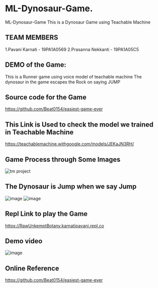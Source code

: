 # ML-Dynosaur-Game.
ML-Dynosaur-Game
This is a Dynosaur Game using Teachable Machine

## TEAM MEMBERS
1.Pavani Karnati - 19PA1A0569
2.Prasanna Nekkanti - 19PA1A05C5

## DEMO of the Game:
This is a Runner game using voice model of teachable machine
The dynosaur in the game escapes the Rock on saying JUMP

## Source code for the Game
https://github.com/Beat0154/easiest-game-ever         

## This Link is Used to check the model we trained in Teachable Machine
https://teachablemachine.withgoogle.com/models/JEKaJN3RH/


## Game Process through Some Images

![tm project](https://user-images.githubusercontent.com/60594889/156919004-a28fe673-1f25-4a2a-8fd0-f575bfd0225e.png)
## The Dynosaur is Jump when we say Jump
![image](https://user-images.githubusercontent.com/60594889/156922184-740a82af-2abb-4dee-8217-d299a6a1cc22.png)
![image](https://user-images.githubusercontent.com/60594889/156922193-88d1f24a-9723-47a0-b4e7-688e1a37c3c6.png)


## Repl Link to play the Game
https://RawUnkemptBotany.karnatipavani.repl.co

## Demo video
![image](https://user-images.githubusercontent.com/60594889/156922228-6cb25737-8fd9-4940-9a3c-d21a68b8a6a6.png)


## Online Reference
https://github.com/Beat0154/easiest-game-ever
